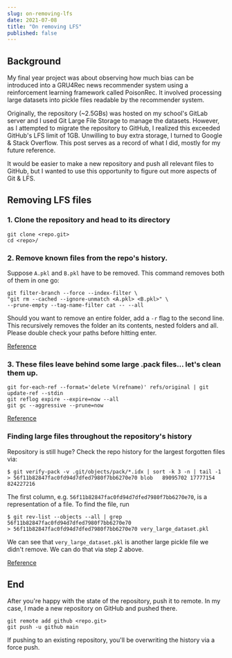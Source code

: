 ```yaml
---
slug: on-removing-lfs
date: 2021-07-08
title: "On removing LFS"
published: false
---
```


## Background

My final year project was about observing how much bias can be introduced into a GRU4Rec news recommender system using a reinforcement learning framework called PoisonRec. It involved processing large datasets into pickle files readable by the recommender system.

Originally, the repository (~2.5GBs) was hosted on my school's GitLab server and I used Git Large File Storage to manage the datasets. However, as I attempted to migrate the repository to GitHub, I realized this exceeded GitHub's LFS limit of 1GB. Unwilling to buy extra storage, I turned to Google & Stack Overflow. This post serves as a record of what I did, mostly for my future reference.

<!-- In theory, the code should reproduce the pickle files used in the project. As stated by GitHub, it shouldn't be used to host large datasets anyways. Previous attempts to only push the LFS pointers failed.  -->

It would be easier to make a new repository and push all relevant files to GitHub, but I wanted to use this opportunity to figure out more aspects of Git & LFS.


## Removing LFS files

### 1. Clone the repository and head to its directory

```
git clone <repo.git>
cd <repo>/
```


### 2. Remove known files from the repo's history.

Suppose `A.pkl` and `B.pkl` have to be removed. This command removes both of them in one go:
```
git filter-branch --force --index-filter \
"git rm --cached --ignore-unmatch <A.pkl> <B.pkl>" \
--prune-empty --tag-name-filter cat -- --all
```

Should you want to remove an entire folder, add a `-r` flag to the second line. This recursively removes the folder an its contents, nested folders and all. Please double check your paths before hitting enter.

[Reference](https://docs.github.com/en/github/authenticating-to-github/keeping-your-account-and-data-secure/removing-sensitive-data-from-a-repository#using-filter-branch)

### 3. These files leave behind some large .pack files... let's clean them up.

```
git for-each-ref --format='delete %(refname)' refs/original | git update-ref --stdin
git reflog expire --expire=now --all
git gc --aggressive --prune=now
```

[Reference](https://stackoverflow.com/questions/11050265/remove-large-pack-file-created-by-git)


### Finding large files throughout the repository's history

Repository is still huge? Check the repo history for the largest forgotten files via:
```
$ git verify-pack -v .git/objects/pack/*.idx | sort -k 3 -n | tail -1
> 56f11b82847fac0fd94d7dfed7980f7bb6270e70 blob   89095702 17777154 824227216
```

The first column, e.g. `56f11b82847fac0fd94d7dfed7980f7bb6270e70`, is a representation of a file. To find the file, run

```
$ git rev-list --objects --all | grep 56f11b82847fac0fd94d7dfed7980f7bb6270e70
> 56f11b82847fac0fd94d7dfed7980f7bb6270e70 very_large_dataset.pkl
```

We can see that `very_large_dataset.pkl` is another large pickle file we didn't remove. We can do that via step 2 above.

[Reference](https://www.ducea.com/2012/02/07/howto-completely-remove-a-file-from-git-history/)

## End

After you're happy with the state of the repository, push it to remote. In my case, I made a new repository on GitHub and pushed there.
```
git remote add github <repo.git>
git push -u github main
```

If pushing to an existing repository, you'll be overwriting the history via a force push.
